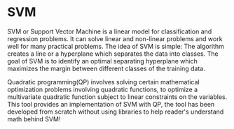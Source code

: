 # SVM
SVM or Support Vector Machine is a linear model for classification and regression problems. It can solve linear and non-linear problems and work well for many practical problems. The idea of SVM is simple: The algorithm creates a line or a hyperplane which separates the data into classes.
The goal of SVM is to identify an optimal separating hyperplane which maximizes the margin between different classes of the training data. 

Quadratic programming(QP) involves solving certain mathematical optimization    problems involving quadratic functions, to optimize a multivariate quadratic function subject to linear constraints on the variables. This tool provides an implementation of SVM with QP, the tool has been developed from scratch without using libraries to help reader's understand math behind SVM!
